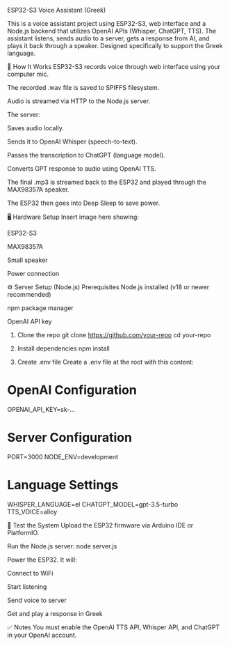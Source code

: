 ESP32-S3 Voice Assistant (Greek)

This is a voice assistant project using ESP32-S3, web interface and a Node.js backend that utilizes OpenAI APIs (Whisper, ChatGPT, TTS).
The assistant listens, sends audio to a server, gets a response from AI, and plays it back through a speaker. Designed specifically to support the Greek language.

🧠 How It Works
ESP32-S3 records voice through web interface using your computer mic.

The recorded .wav file is saved to SPIFFS filesystem.

Audio is streamed via HTTP to the Node.js server.

The server:

Saves audio locally.

Sends it to OpenAI Whisper (speech-to-text).

Passes the transcription to ChatGPT (language model).

Converts GPT response to audio using OpenAI TTS.

The final .mp3 is streamed back to the ESP32 and played through the MAX98357A speaker.

The ESP32 then goes into Deep Sleep to save power.


🖥️ Hardware Setup
Insert image here showing:

ESP32-S3

MAX98357A 

Small speaker 

Power connection

⚙️ Server Setup (Node.js)
Prerequisites
Node.js installed (v18 or newer recommended)

npm package manager

OpenAI API key

1. Clone the repo
git clone https://github.com/your-repo
cd your-repo

2. Install dependencies
npm install

3. Create .env file
Create a .env file at the root with this content:

# OpenAI Configuration
OPENAI_API_KEY=sk-...

# Server Configuration  
PORT=3000
NODE_ENV=development

# Language Settings
WHISPER_LANGUAGE=el
CHATGPT_MODEL=gpt-3.5-turbo
TTS_VOICE=alloy


🧪 Test the System
Upload the ESP32 firmware via Arduino IDE or PlatformIO.

Run the Node.js server:
node server.js


Power the ESP32. It will:

Connect to WiFi

Start listening

Send voice to server

Get and play a response in Greek

✅ Notes
You must enable the OpenAI TTS API, Whisper API, and ChatGPT in your OpenAI account.